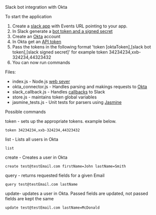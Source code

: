 Slack bot integration with Okta

To start the application

1. Create a [slack app](https://api.slack.com/tutorials/hello-world-bolt) with Events URL pointing to your app.
2. In Slack generate a [bot token and a signed secret](https://api.slack.com/tutorials/hello-world-bolt)
2. Create an [Okta](https://www.okta.com/) account
3. In Okta get an [API token](https://developer.okta.com/docs/guides/create-an-api-token/overview/)
4. Pass the tokens in the following format 'token [oktaToken],[slack bot token],[slack signed secret]' for example token 34234234,xxb-324234,44323432
5. You can now run commands

Files:

* index.js - Node.js [web sever](https://nodejs.org/en/docs/guides/getting-started-guide/)
* okta_connector.js - Handles parsing and makings requests to [Okta](https://developer.okta.com/docs/reference/)
* slack_callback.js - Handles [callbacks](https://slack.dev/bolt-js/concepts#web-api) to Slack 
* store.js - maintains token global variables
* jasmine_tests.js - Unit tests for parsers using [Jasmine](https://jasmine.github.io/) 

Possible commands

token - sets up the appropriate tokens. example below.

    token 34234234,xxb-324234,44323432
list - Lists all users in Okta

    list
create - Creates a user in Okta

    create test@testEmail.com firstName=John lastName=Smith

query - returns requested fields for a given Email

    query test@testEmail.com lastName
    
update- updates a user in Okta. Passed fields are updated, not passed fields are kept the same

    update test@testEmail.com lastName=McDonald

